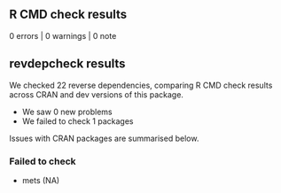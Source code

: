 ## R CMD check results

0 errors | 0 warnings | 0 note

## revdepcheck results

We checked 22 reverse dependencies, comparing R CMD check results across CRAN and dev versions of this package.

 * We saw 0 new problems
 * We failed to check 1 packages

Issues with CRAN packages are summarised below.

### Failed to check

* mets (NA)
